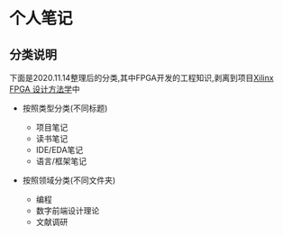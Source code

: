 [Xilinx FPGA 设计方法学]: https://github.com/

# 个人笔记

## 分类说明

下面是2020.11.14整理后的分类,其中FPGA开发的工程知识,剥离到项目[Xilinx FPGA 设计方法学]中

- 按照类型分类(不同标题)
    - 项目笔记
    - 读书笔记
    - IDE/EDA笔记
    - 语言/框架笔记

- 按照领域分类(不同文件夹)
    - 编程
    - 数字前端设计理论
    - 文献调研

